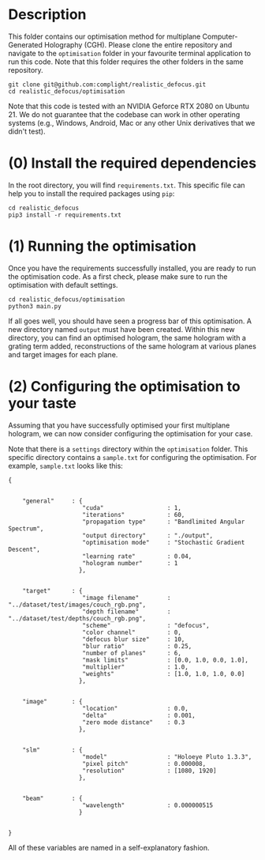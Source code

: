 # Description

This folder contains our optimisation method for multiplane Computer-Generated Holography (CGH). 
Please clone the entire repository and navigate to the `optimisation` folder in your favourite terminal application to run this code. 
Note that this folder requires the other folders in the same repository.

```
git clone git@github.com:complight/realistic_defocus.git
cd realistic_defocus/optimisation
```

Note that this code is tested with an NVIDIA Geforce RTX 2080 on Ubuntu 21. 
We do not guarantee that the codebase can work in other operating systems (e.g., Windows, Android, Mac or any other Unix derivatives that we didn't test).

# (0) Install the required dependencies
In the root directory, you will find `requirements.txt`. 
This specific file can help you to install the required packages using `pip`:

```
cd realistic_defocus
pip3 install -r requirements.txt
```

# (1) Running the optimisation
Once you have the requirements successfully installed, you are ready to run the optimisation code. 
As a first check, please make sure to run the optimisation with default settings.

```
cd realistic_defocus/optimisation
python3 main.py
```

If all goes well, you should have seen a progress bar of this optimisation. A new directory named `output` must have been created. 
Within this new directory, you can find an optimised hologram, the same hologram with a grating term added, reconstructions of the same hologram at various planes and target images for each plane.

# (2) Configuring the optimisation to your taste
Assuming that you have successfully optimised your first multiplane hologram, we can now consider configuring the optimisation for your case.

Note that there is a `settings` directory within the `optimisation` folder. 
This specific directory contains a `sample.txt` for configuring the optimisation.
For example, `sample.txt` looks like this:

```
{


    "general"     : {
                     "cuda"                  : 1,
                     "iterations"            : 60,
                     "propagation type"      : "Bandlimited Angular Spectrum",
                     "output directory"      : "./output",
                     "optimisation mode"     : "Stochastic Gradient Descent",
                     "learning rate"         : 0.04,
                     "hologram number"       : 1
                    },


    "target"      : {
                     "image filename"        : "../dataset/test/images/couch_rgb.png",
                     "depth filename"        : "../dataset/test/depths/couch_rgb.png",
                     "scheme"                : "defocus",
                     "color channel"         : 0,
                     "defocus blur size"     : 10,
                     "blur ratio"            : 0.25,
                     "number of planes"      : 6,
                     "mask limits"           : [0.0, 1.0, 0.0, 1.0], 
                     "multiplier"            : 1.0,
                     "weights"               : [1.0, 1.0, 1.0, 0.0]
                    },


    "image"       : {
                     "location"              : 0.0,
                     "delta"                 : 0.001,
                     "zero mode distance"    : 0.3
                    },  


    "slm"         : {
                     "model"                 : "Holoeye Pluto 1.3.3",
                     "pixel pitch"           : 0.000008,
                     "resolution"            : [1080, 1920]
                    },    


    "beam"        : {
                     "wavelength"            : 0.000000515
                    }


}
```

All of these variables are named in a self-explanatory fashion. 

